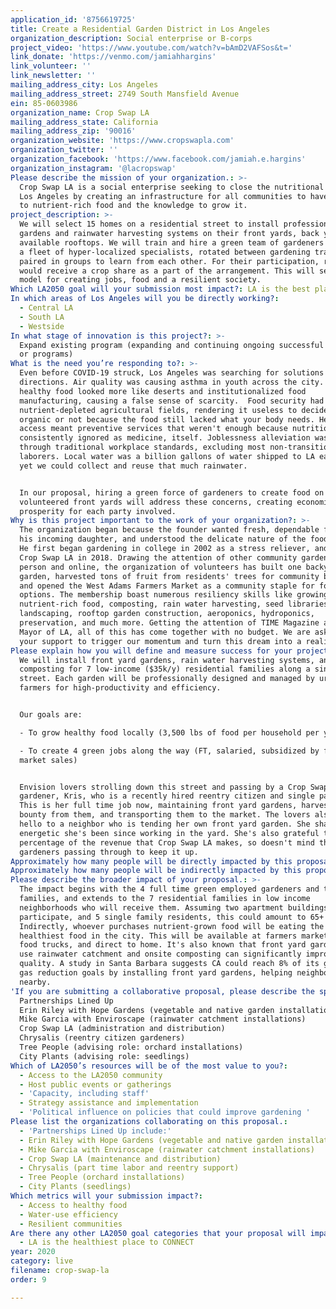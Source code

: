 ```yaml
---
application_id: '8756619725'
title: Create a Residential Garden District in Los Angeles
organization_description: Social enterprise or B-corps
project_video: 'https://www.youtube.com/watch?v=bAmD2VAFSos&t='
link_donate: 'https://venmo.com/jamiahhargins'
link_volunteer: ''
link_newsletter: ''
mailing_address_city: Los Angeles
mailing_address_street: 2749 South Mansfield Avenue
ein: 85-0603986
organization_name: Crop Swap LA
mailing_address_state: California
mailing_address_zip: '90016'
organization_website: 'https://www.cropswapla.com'
organization_twitter: ''
organization_facebook: 'https://www.facebook.com/jamiah.e.hargins'
organization_instagram: '@lacropswap'
Please describe the mission of your organization.: >-
  Crop Swap LA is a social enterprise seeking to close the nutritional gap in
  Los Angeles by creating an infrastructure for all communities to have access
  to nutrient-rich food and the knowledge to grow it.
project_description: >-
  We will select 15 homes on a residential street to install professional
  gardens and rainwater harvesting systems on their front yards, back yards, and
  available rooftops. We will train and hire a green team of gardeners to become
  a fleet of hyper-localized specialists, rotated between gardening trades, and
  paired in groups to learn from each other. For their participation, residents
  would receive a crop share as a part of the arrangement. This will serve as a
  model for creating jobs, food and a resilient society. 
Which LA2050 goal will your submission most impact?: LA is the best place to LIVE
In which areas of Los Angeles will you be directly working?:
  - Central LA
  - South LA
  - Westside
In what stage of innovation is this project?: >-
  Expand existing program (expanding and continuing ongoing successful projects
  or programs)
What is the need you’re responding to?: >-
  Even before COVID-19 struck, Los Angeles was searching for solutions in all
  directions. Air quality was causing asthma in youth across the city. Access to
  healthy food looked more like deserts and institutionalized food
  manufacturing, causing a false sense of scarcity.  Food security had meant
  nutrient-depleted agricultural fields, rendering it useless to decide between
  organic or not because the food still lacked what your body needs. Healthcare
  access meant preventive services that weren't enough because nutrition was
  consistently ignored as medicine, itself. Joblessness alleviation was viewed
  through traditional workplace standards, excluding most non-transitional
  laborers. Local water was a billion gallons of water shipped to LA each day,
  yet we could collect and reuse that much rainwater. 


  In our proposal, hiring a green force of gardeners to create food on
  volunteered front yards will address these concerns, creating economic
  prosperity for each party involved.  
Why is this project important to the work of your organization?: >-
  The organization began because the founder wanted fresh, dependable food for
  his incoming daughter, and understood the delicate nature of the food system.
  He first began gardening in college in 2002 as a stress reliever, and began
  Crop Swap LA in 2018. Drawing the attention of other community gardeners in
  person and online, the organization of volunteers has built one backyard
  garden, harvested tons of fruit from residents' trees for community benefit
  and opened the West Adams Farmers Market as a community staple for food
  options. The membership boast numerous resiliency skills like growing
  nutrient-rich food, composting, rain water harvesting, seed libraries,
  landscaping, rooftop garden construction, aeroponics, hydroponics,
  preservation, and much more. Getting the attention of TIME Magazine and the
  Mayor of LA, all of this has come together with no budget. We are asking for
  your support to trigger our momentum and turn this dream into a reality. 
Please explain how you will define and measure success for your project.: >-
  We will install front yard gardens, rain water harvesting systems, and
  composting for 7 low-income ($35k/y) residential families along a single
  street. Each garden will be professionally designed and managed by urban
  farmers for high-productivity and efficiency. 


  Our goals are:

  - To grow healthy food locally (3,500 lbs of food per household per year)

  - To create 4 green jobs along the way (FT, salaried, subsidized by farmers
  market sales) 


  Envision lovers strolling down this street and passing by a Crop Swap LA
  gardener, Kris, who is a recently hired reentry citizen and single parent.
  This is her full time job now, maintaining front yard gardens, harvesting the
  bounty from them, and transporting them to the market. The lovers also say
  hello to a neighbor who is tending her own front yard garden. She shares how
  energetic she's been since working in the yard. She's also grateful to earn a
  percentage of the revenue that Crop Swap LA makes, so doesn't mind their
  gardeners passing through to keep it up.
Approximately how many people will be directly impacted by this proposal?: '150'
Approximately how many people will be indirectly impacted by this proposal?: '1500'
Please describe the broader impact of your proposal.: >-
  The impact begins with the 4 full time green employed gardeners and their
  families, and extends to the 7 residential families in low income
  neighborhoods who will receive them. Assuming two apartment buildings
  participate, and 5 single family residents, this could amount to 65+ people.
  Indirectly, whoever purchases nutrient-grown food will be eating the
  healthiest food in the city. This will be available at farmers markets, mobile
  food trucks, and direct to home. It's also known that front yard gardens that
  use rainwater catchment and onsite composting can significantly improve air
  quality. A study in Santa Barbara suggests CA could reach 8% of its greenhouse
  gas reduction goals by installing front yard gardens, helping neighbors
  nearby. 
'If you are submitting a collaborative proposal, please describe the specific role of partner organizations in the project.': |-
  Partnerships Lined Up
  Erin Riley with Hope Gardens (vegetable and native garden installations)
  Mike Garcia with Enviroscape (rainwater catchment installations)
  Crop Swap LA (administration and distribution)
  Chrysalis (reentry citizen gardeners)
  Tree People (advising role: orchard installations)
  City Plants (advising role: seedlings)
Which of LA2050’s resources will be of the most value to you?:
  - Access to the LA2050 community
  - Host public events or gatherings
  - 'Capacity, including staff'
  - Strategy assistance and implementation
  - 'Political influence on policies that could improve gardening '
Please list the organizations collaborating on this proposal.:
  - 'Partnerships Lined Up include:'
  - Erin Riley with Hope Gardens (vegetable and native garden installations)
  - Mike Garcia with Enviroscape (rainwater catchment installations)
  - Crop Swap LA (maintenance and distribution)
  - Chrysalis (part time labor and reentry support)
  - Tree People (orchard installations)
  - City Plants (seedlings)
Which metrics will your submission impact?:
  - Access to healthy food
  - Water-use efficiency
  - Resilient communities
Are there any other LA2050 goal categories that your proposal will impact?:
  - LA is the healthiest place to CONNECT
year: 2020
category: live
filename: crop-swap-la
order: 9

---
```

